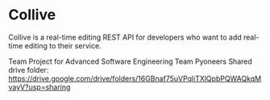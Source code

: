# Collive
Collive is a real-time editing REST API for developers who want to add real-time editing to their service. 


Team Project for Advanced Software Engineering
Team Pyoneers
Shared drive folder:
https://drive.google.com/drive/folders/16GBnaf75uVPqliTXlQpbPQWAQkqMvayV?usp=sharing
